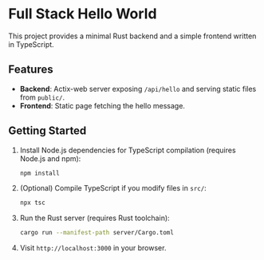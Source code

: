 # Full Stack Hello World

This project provides a minimal Rust backend and a simple frontend written in
TypeScript.

## Features
- **Backend**: Actix-web server exposing `/api/hello` and serving static files from `public/`.
- **Frontend**: Static page fetching the hello message.

## Getting Started

1. Install Node.js dependencies for TypeScript compilation (requires Node.js and npm):
   ```bash
   npm install
   ```
2. (Optional) Compile TypeScript if you modify files in `src/`:
   ```bash
   npx tsc
   ```
3. Run the Rust server (requires Rust toolchain):
   ```bash
   cargo run --manifest-path server/Cargo.toml
   ```
4. Visit `http://localhost:3000` in your browser.
